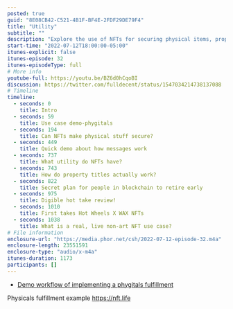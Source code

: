 ```yaml
---
posted: true
guid: "8E08CB42-C521-4B1F-BF4E-2FDF29DE79F4"
title: "Utility"
subtitle: ""
description: "Explore the use of NFTs for securing physical items, property titles, and real-life non-art NFT use cases in Episode 32 of the podcast. #NFTs #Blockchain"
start-time: "2022-07-12T18:00:00-05:00"
itunes-explicit: false
itunes-episode: 32
itunes-episodeType: full
# More info
youtube-full: https://youtu.be/BZ6d0hCqoBI
discussion: https://twitter.com/fulldecent/status/1547034214738137088
# Timeline
timeline:
  - seconds: 0
    title: Intro
  - seconds: 59
    title: Use case demo-phygitals
  - seconds: 194
    title: Can NFTs make physical stuff secure?
  - seconds: 449
    title: Quick demo about how messages work
  - seconds: 737
    title: What utility do NFTs have?
  - seconds: 743
    title: How do property titles actually work?
  - seconds: 822
    title: Secret plan for people in blockchain to retire early
  - seconds: 975
    title: Digible hot take review!
  - seconds: 1010
    title: First takes Hot Wheels X WAX NFTs
  - seconds: 1038
    title: What is a real, live non-art NFT use case?
# File information
enclosure-url: "https://media.phor.net/csh/2022-07-12-episode-32.m4a"
enclosure-length: 23551591
enclosure-type: "audio/x-m4a"
itunes-duration: 1173
participants: []
---
```


- [Demo workflow of implementing a phygitals fulfillment](https://nft.life/demos/simple-fulfillment)

<!--end of quick notes-->

Physicals fulfillment example https://nft.life 